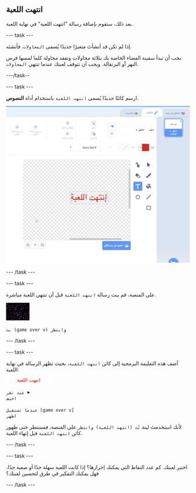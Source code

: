 ## انتهت اللعبة

بعد ذلك، ستقوم بإضافة رسالة "انتهت اللعبة" في نهاية اللعبة.

\--- task \---

إذا لم تكن قد أنشأتَ متغيرًا جديدًا يُسمى `المحاولات`، فأنشئه.

يجب أن تبدأ سفينة الفضاء الخاصة بك بثلاثة محاولات وتفقد محاولة كلما لمسها فرس النهر أو البرتقالة. ويجب أن تتوقف لعبتك عندما تنتهي `المحاولات`.

\---/task--

\--- task \---

ارسم كائنًا جديدًا يُسمى `انتهت اللعبة` باستخدام أداة **النصوص**.

![لقطة الشاشة](images/invaders-game-over.png)

\--- /task \---

\--- task \---

على المنصة، قم ببث رسالة `انتهت اللعبة` قبل أن تنتهي اللعبة مباشرة.

![كائن انتهت اللعبة](images/stage-sprite.png)

```blocks3
بث (game over v) وانتظر
```

\--- /task \---

\--- task \---

أضف هذه التعليمة البرمجية إلى كائن `انتهت اللعبة`، بحيث تظهر الرسالة في نهاية اللعبة:

![كائن انتهت اللعبة](images/gameover-sprite.png)

```blocks3
عند نقر ⚑
اختف

عندما تستقبل [game over v]
اظهر
```

لأنك استخدمتَ لبنة `بُث (انتهت اللعبة) وانتظر` على المنصة، فستنتظر حتى ظهور كائن `انتهت اللعبة` قبل إنهاء اللعبة.

\--- /task \---

\--- task \---

اختبر لعبتك. كم عدد النقاط التي يمكنك إحرازها؟ إذا كانت اللعبة سهلة جدًا أو صعبة جدًا، فهل يمكنك التفكير في طرق لتحسين لعبتك؟

\--- /task \---